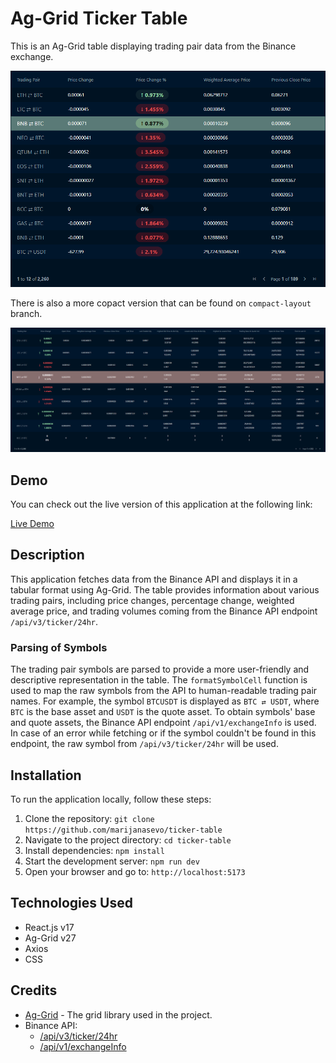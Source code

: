 # Ag-Grid Ticker Table

This is an Ag-Grid table displaying trading pair data from the Binance exchange.

![Screenshot](screenshot.png)

There is also a more copact version that can be found on `compact-layout` branch.

![Screenshot](screenshot-compact-layout.png)

## Demo

You can check out the live version of this application at the following link:

[Live Demo](https://42ticker-table.netlify.app/)

## Description

This application fetches data from the Binance API and displays it in a tabular format using Ag-Grid. The table provides information about various trading pairs, including price changes, percentage change, weighted average price, and trading volumes coming from the Binance API endpoint `/api/v3/ticker/24hr`.

### Parsing of Symbols

The trading pair symbols are parsed to provide a more user-friendly and descriptive representation in the table. The `formatSymbolCell` function is used to map the raw symbols from the API to human-readable trading pair names. For example, the symbol `BTCUSDT` is displayed as `BTC ⇄ USDT`, where `BTC` is the base asset and `USDT` is the quote asset. To obtain symbols' base and quote assets, the Binance API endpoint `/api/v1/exchangeInfo` is used. In case of an error while fetching or if the symbol couldn't be found in this endpoint, the raw symbol from `/api/v3/ticker/24hr` will be used.

## Installation

To run the application locally, follow these steps:

1. Clone the repository: `git clone https://github.com/marijanasevo/ticker-table`
2. Navigate to the project directory: `cd ticker-table`
3. Install dependencies: `npm install`
4. Start the development server: `npm run dev`
5. Open your browser and go to: `http://localhost:5173`

## Technologies Used

- React.js v17
- Ag-Grid v27
- Axios
- CSS

## Credits

- [Ag-Grid](https://www.ag-grid.com/) - The grid library used in the project.
- Binance API:
  - [/api/v3/ticker/24hr](https://binance.com/api/v3/ticker/24hr)
  - [/api/v1/exchangeInfo](https://binance.com/api/v1/exchangeInfo)

